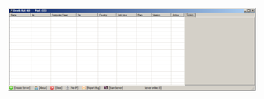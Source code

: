 ![Screenshot](https://raw.githubusercontent.com/Cryakl/Ultimate-RAT-Collection/refs/heads/main/DevilsRat/Devils-Rat%204.0/Screenshot.png)
